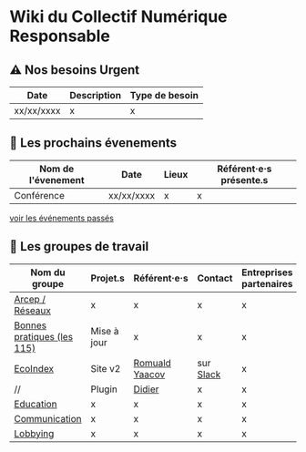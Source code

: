 # Wiki du Collectif Numérique Responsable

## :warning: Nos besoins Urgent
Date         | Description   | Type de besoin
------------ | ------------- | -------------
xx/xx/xxxx   | x             | x

## :calendar: Les prochains évenements
Nom de l'évenement  | Date          | Lieux         | Référent·e·s présente.s
------------        | ------------- | ------------- | -------------
Conférence          | xx/xx/xxxx    | x             | x

[voir les événements passés](/events/old.md)


## :construction_worker: Les groupes de travail
Nom du groupe                                                   | Projet.s                  | Référent·e·s                                                              | Contact                               | Entreprises partenaires
------------                                                    | -------------             | -------------                                                             | -------------                         | -------------
[Arcep / Réseaux](/projects/arcep/index.md)                     | x                         | x                                                                         | x                                     | x
[Bonnes pratiques (les 115)](/projects/bonnesPratiques/index.md)| Mise à jour               | x                                                                         | x                                     | x
[EcoIndex](/projects/ecoindex/ecoindex.md)                      | Site v2                   | [Romuald](https://github.com/docroms) [Yaacov](https://github.com/yaaax)  | sur [Slack](https://cnumr.slack.com/) | x
 //                                                             | Plugin                    | [Didier](https://github.com/didierfred)                                   | x                                     | x
[Education](/projects/education/index.md)                       | x                         | x                                                                         | x                                     | x
[Communication](/projects/communication/index.md)               | x                         | x                                                                         | x                                     | x
[Lobbying](/projects/lobbying/index.md)                         | x                         | x                                                                         | x                                     | x

